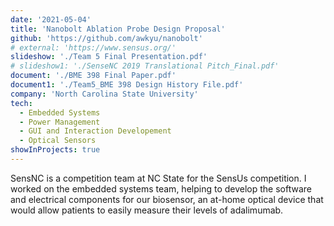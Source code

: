 ```yaml
---
date: '2021-05-04'
title: 'Nanobolt Ablation Probe Design Proposal'
github: 'https://github.com/awkyu/nanobolt'
# external: 'https://www.sensus.org/'
slideshow: './Team 5 Final Presentation.pdf'
# slideshow1: './SenseNC 2019 Translational Pitch_Final.pdf'
document: './BME 398 Final Paper.pdf'
document1: './Team5_BME 398 Design History File.pdf'
company: 'North Carolina State University'
tech:
  - Embedded Systems
  - Power Management
  - GUI and Interaction Developement
  - Optical Sensors
showInProjects: true
---
```


SensNC is a competition team at NC State for the SensUs competition. I worked on the embedded systems team, helping to develop the software and electrical components for our biosensor, an at-home optical device that would allow patients to easily measure their levels of adalimumab.
